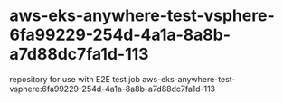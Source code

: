 # aws-eks-anywhere-test-vsphere-6fa99229-254d-4a1a-8a8b-a7d88dc7fa1d-113
repository for use with E2E test job aws-eks-anywhere-test-vsphere:6fa99229-254d-4a1a-8a8b-a7d88dc7fa1d-113
